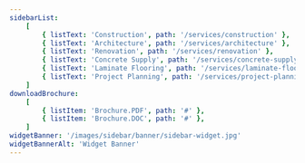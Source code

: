 ```yaml
---
sidebarList:
    [
        { listText: 'Construction', path: '/services/construction' },
        { listText: 'Architecture', path: '/services/architecture' },
        { listText: 'Renovation', path: '/services/renovation' },
        { listText: 'Concrete Supply', path: '/services/concrete-supply' },
        { listText: 'Laminate Flooring', path: '/services/laminate-flooring' },
        { listText: 'Project Planning', path: '/services/project-planning' },
    ]
downloadBrochure:
    [
        { listItem: 'Brochure.PDF', path: '#' },
        { listItem: 'Brochure.DOC', path: '#' },
    ]
widgetBanner: '/images/sidebar/banner/sidebar-widget.jpg'
widgetBannerAlt: 'Widget Banner'
---
```

